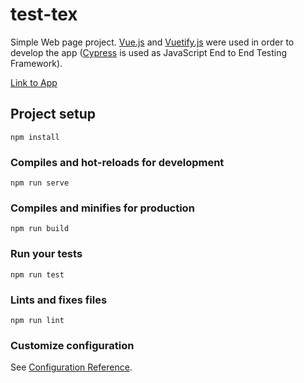 # test-tex

Simple Web page project.
[Vue.js](https://vuejs.org/) and [Vuetify.js](https://vuetifyjs.com/en/) were used in order to develop the app ([Cypress](https://www.cypress.io/) is used as JavaScript End to End Testing Framework).

[Link to App](https://test-tex.herokuapp.com)
## Project setup
```
npm install
```

### Compiles and hot-reloads for development
```
npm run serve
```

### Compiles and minifies for production
```
npm run build
```

### Run your tests
```
npm run test
```

### Lints and fixes files
```
npm run lint
```

### Customize configuration
See [Configuration Reference](https://cli.vuejs.org/config/).

